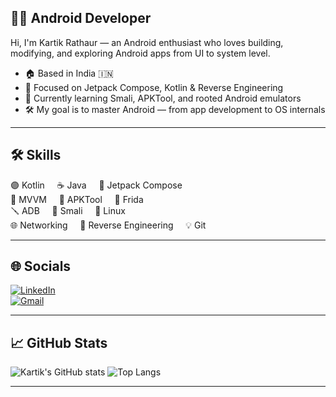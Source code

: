 ## 👨‍💻 Android Developer

Hi, I'm Kartik Rathaur — an Android enthusiast who loves building, modifying, and exploring Android apps from UI to system level.

- 🏠 Based in India 🇮🇳
- 📱 Focused on Jetpack Compose, Kotlin & Reverse Engineering
- 🧠 Currently learning Smali, APKTool, and rooted Android emulators
- 🛠️ My goal is to master Android — from app development to OS internals

---

## 🛠️ Skills

🟣 Kotlin &nbsp;&nbsp;&nbsp; ☕ Java &nbsp;&nbsp;&nbsp; 📱 Jetpack Compose  
🧩 MVVM &nbsp;&nbsp;&nbsp; 🧰 APKTool &nbsp;&nbsp;&nbsp; 🧪 Frida  
🪛 ADB &nbsp;&nbsp;&nbsp; 🧬 Smali &nbsp;&nbsp;&nbsp; 🐧 Linux  
🌐 Networking &nbsp;&nbsp;&nbsp; 🧠 Reverse Engineering &nbsp;&nbsp;&nbsp; 💡 Git

---

## 🌐 Socials

[![LinkedIn](https://img.shields.io/badge/-LinkedIn-0077B5?style=flat&logo=linkedin&logoColor=white)](https://linkedin.com/in/yourprofile)  
[![Gmail](https://img.shields.io/badge/-Email-D14836?style=flat&logo=gmail&logoColor=white)](mailto:yourmail@gmail.com)

---

## 📈 GitHub Stats

![Kartik's GitHub stats](https://github-readme-stats.vercel.app/api?username=yourgithub&show_icons=true&theme=tokyonight)
![Top Langs](https://github-readme-stats.vercel.app/api/top-langs/?username=yourgithub&layout=compact&theme=tokyonight)

---
